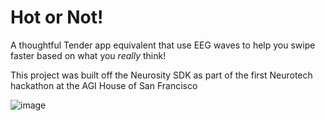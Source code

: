 # Hot or Not!

A thoughtful Tender app equivalent that use EEG waves to help you swipe faster based on what you _really_ think!

This project was built off the Neurosity SDK as part of the first Neurotech hackathon at the AGI House of San Francisco

![image](https://github.com/spacexengineer/hotOrNotNeurosity/assets/6034810/4fa1fc88-2efe-4f7a-afc8-62209da9dfc0)
